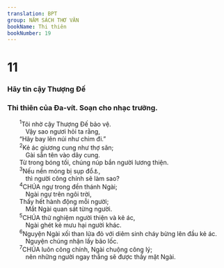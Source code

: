 ```yaml
---
translation: BPT
group: NĂM SÁCH THƠ VĂN
bookName: Thi thiên 
bookNumber: 19
---
```


<div class="title"><h1>11</h1><h3>Hãy tin cậy Thượng Đế</h3><h3>Thi thiên của Đa-vít. Soạn cho nhạc trưởng.</h3></div>
<span class="verse thi_11_1">  <sup>1</sup>Tôi nhờ cậy Thượng Đế bảo vệ.<br/>   Vậy sao ngươi hỏi ta rằng,<br/>  “Hãy bay lên núi như chim đi.”<br/></span>
<span class="verse thi_11_2">  <sup>2</sup>Kẻ ác giương cung như thợ săn;<br/>   Gài sẵn tên vào dây cung.<br/>  Từ trong bóng tối, chúng núp bắn người lương thiện.<br/></span>
<span class="verse thi_11_3">  <sup>3</sup>Nếu nền móng bị sụp đổ<a data-toggle="tooltip" data-placement="bottom" title="Hay “Nếu cơ cấu xã hội bị tiêu diệt thì sao?”">⚓</a>,<br/>   thì người công chính sẽ làm sao?<br/></span>
<span class="verse thi_11_4">  <sup>4</sup>CHÚA ngự trong đền thánh Ngài;<br/>   Ngài ngự trên ngôi trời,<br/>  Thấy hết hành động mỗi người;<br/>   Mắt Ngài quan sát từng người.<br/></span>
<span class="verse thi_11_5">  <sup>5</sup>CHÚA thử nghiệm người thiện và kẻ ác,<br/>   Ngài ghét kẻ mưu hại người khác.<br/></span>
<span class="verse thi_11_6">  <sup>6</sup>Nguyện Ngài xối than lửa đỏ với diêm sinh cháy bừng lên đầu kẻ ác.<br/>   Nguyện chúng nhận lấy bão lốc.<br/></span>
<span class="verse thi_11_7">  <sup>7</sup>CHÚA luôn công chính, Ngài chuộng công lý;<br/>   nên những người ngay thẳng sẽ được thấy mặt Ngài.<br/></span>
